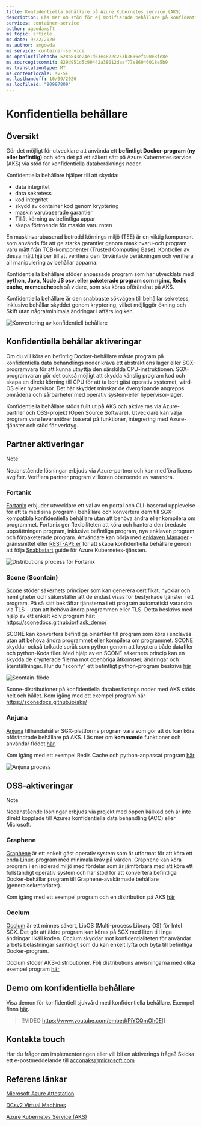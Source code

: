 ```yaml
---
title: Konfidentiella behållare på Azure Kubernetes service (AKS)
description: Läs mer om stöd för ej modifierade behållare på konfidentiella behållare.
services: container-service
author: agowdamsft
ms.topic: article
ms.date: 9/22/2020
ms.author: amgowda
ms.service: container-service
ms.openlocfilehash: 528b843e24e1d63e4822c253b3636ef490e8fe8e
ms.sourcegitcommit: 829d951d5c90442a38012daaf77e86046018e5b9
ms.translationtype: MT
ms.contentlocale: sv-SE
ms.lasthandoff: 10/09/2020
ms.locfileid: "90997809"
---
```

# <a name="confidential-containers"></a>Konfidentiella behållare

## <a name="overview"></a>Översikt

Gör det möjligt för utvecklare att använda ett **befintligt Docker-program (ny eller befintlig)** och köra det på ett säkert sätt på Azure Kubernetes service (AKS) via stöd för konfidentiella databeräknings noder.

Konfidentiella behållare hjälper till att skydda:

- data integritet 
- data sekretess
- kod integritet
- skydd av container kod genom kryptering
- maskin varubaserade garantier
- Tillåt körning av befintliga appar
- skapa förtroende för maskin varu roten

En maskinvarubaserad betrodd körnings miljö (TEE) är en viktig komponent som används för att ge starka garantier genom maskinvaru-och program varu mått från TCB-komponenter (Trusted Computing Base). Kontroller av dessa mått hjälper till att verifiera den förväntade beräkningen och verifiera all manipulering av behållar apparna.

Konfidentiella behållare stöder anpassade program som har utvecklats med **python, Java, Node JS osv. eller paketerade program som nginx, Redis cache, memcache**och så vidare, som ska köras oförändrat på AKS.

Konfidentiella behållare är den snabbaste sökvägen till behållar sekretess, inklusive behållar skyddet genom kryptering, vilket möjliggör ökning och Skift utan några/minimala ändringar i affärs logiken.

![Konvertering av konfidentiell behållare](./media/confidential-containers/conf-con-deploy-process.jpg)


## <a name="confidential-container-enablers"></a>Konfidentiella behållar aktiveringar

Om du vill köra en befintlig Docker-behållare måste program på konfidentiella data behandlings noder kräva ett abstraktions lager eller SGX-programvara för att kunna utnyttja den särskilda CPU-instruktionen. SGX-programvaran gör det också möjligt att skydda känslig program kod och skapa en direkt körning till CPU för att ta bort gäst operativ systemet, värd-OS eller hypervisor. Det här skyddet minskar de övergripande angrepps områdena och sårbarheter med operativ system-eller hypervisor-lager.

Konfidentiella behållare stöds fullt ut på AKS och aktive ras via Azure-partner och OSS-projekt (Open Source Software). Utvecklare kan välja program varu leverantörer baserat på funktioner, integrering med Azure-tjänster och stöd för verktyg.

## <a name="partner-enablers"></a>Partner aktiveringar
> [!NOTE]
> Nedanstående lösningar erbjuds via Azure-partner och kan medföra licens avgifter. Verifiera partner program villkoren oberoende av varandra. 

### <a name="fortanix"></a>Fortanix

[Fortanix](https://www.fortanix.com/) erbjuder utvecklare ett val av en portal och CLI-baserad upplevelse för att ta med sina program i behållare och konvertera dem till SGX-kompatibla konfidentiella behållare utan att behöva ändra eller kompilera om programmet. Fortanix ger flexibiliteten att köra och hantera den bredaste uppsättningen program, inklusive befintliga program, nya enklaven program och förpaketerade program. Användare kan börja med [enklaven Manager](https://em.fortanix.com/) -gränssnittet eller [REST-API: er](https://www.fortanix.com/api/em/) för att skapa konfidentiella behållare genom att följa [Snabbstart](https://support.fortanix.com/hc/en-us/articles/360049658291-Fortanix-Confidential-Container-on-Azure-Kubernetes-Service) guide för Azure Kubernetes-tjänsten.

![Distributions process för Fortanix](./media/confidential-containers/fortanix-confidential-containers-flow.png)

### <a name="scone-scontain"></a>Scone (Scontain)

[Scone](https://scontain.com/index.html?lang=en) stöder säkerhets principer som kan generera certifikat, nycklar och hemligheter och säkerställer att de endast visas för bestyrkade tjänster i ett program. På så sätt bekräftar tjänsterna i ett program automatiskt varandra via TLS – utan att behöva ändra programmen eller TLS. Detta beskrivs med hjälp av ett enkelt kolv program här: https://sconedocs.github.io/flask_demo/  

SCONE kan konvertera befintliga binärfiler till program som körs i enclaves utan att behöva ändra programmet eller kompilera om programmet. SCONE skyddar också tolkade språk som python genom att kryptera både datafiler och python-Koda filer. Med hjälp av en SCONE säkerhets princip kan en skydda de krypterade filerna mot obehöriga åtkomster, ändringar och återställningar. Hur du "sconify" ett befintligt python-program beskrivs [här](https://sconedocs.github.io/sconify_image/)

![Scontain-flöde](./media/confidential-containers/scone-workflow.png)

Scone-distributioner på konfidentiella databeräknings noder med AKS stöds helt och hållet. Kom igång med ett exempel program här https://sconedocs.github.io/aks/

### <a name="anjuna"></a>Anjuna

[Anjuna](https://www.anjuna.io/) tillhandahåller SGX-plattforms program vara som gör att du kan köra oförändrade behållare på AKS. Läs mer om **kommande** funktioner och användar flödet [här](https://www.anjuna.io/microsoft-azure-confidential-computing-aks-lp).

Kom igång med ett exempel Redis Cache och python-anpassat program [här](https://www.anjuna.io/microsoft-azure-confidential-computing-aks-lp)

![Anjuna process](./media/confidential-containers/anjuna-process-flow.png)

## <a name="oss-enablers"></a>OSS-aktiveringar 
> [!NOTE]
> Nedanstående lösningar erbjuds via projekt med öppen källkod och är inte direkt kopplade till Azures konfidentiella data behandling (ACC) eller Microsoft.  

### <a name="graphene"></a>Graphene

[Graphene](https://grapheneproject.io/) är ett enkelt gäst operativ system som är utformat för att köra ett enda Linux-program med minimala krav på värden. Graphene kan köra program i en isolerad miljö med fördelar som är jämförbara med att köra ett fullständigt operativ system och har stöd för att konvertera befintliga Docker-behållar program till Graphene-avskärmade behållare (generalsekretariatet).

Kom igång med ett exempel program och en distribution på AKS [här](https://graphene.readthedocs.io/en/latest/cloud-deployment.html#azure-kubernetes-service-aks)

### <a name="occlum"></a>Occlum
[Occlum](https://occlum.io/) är ett minnes säkert, LibOS (Multi-process Library OS) för Intel SGX. Det gör att äldre program kan köras på SGX med liten till inga ändringar i käll koden. Occlum skyddar mot konfidentialiteten för användar arbets belastningar samtidigt som du kan enkelt lyfta och byta till befintliga Docker-program.

Occlum stöder AKS-distributioner. Följ distributions anvisningarna med olika exempel program [här](https://github.com/occlum/occlum/blob/master/docs/azure_aks_deployment_guide.md)


## <a name="confidential-containers-demo"></a>Demo om konfidentiella behållare
Visa demon för konfidentiell sjukvård med konfidentiella behållare. Exempel finns [här](https://github.com/Azure-Samples/confidential-container-samples/blob/main/confidential-healthcare-scone-confinf-onnx/README.md). 

> [!VIDEO https://www.youtube.com/embed/PiYCQmOh0EI]


## <a name="get-in-touch"></a>Kontakta touch

Har du frågor om implementeringen eller vill bli en aktiverings fråga? Skicka ett e-postmeddelande till acconaks@microsoft.com

## <a name="reference-links"></a>Referens länkar

[Microsoft Azure Attestation](../attestation/overview.md)

[DCsv2 Virtual Machines](virtual-machine-solutions.md)

[Azure Kubernetes Service (AKS)](../aks/intro-kubernetes.md)
